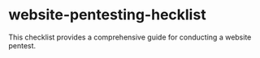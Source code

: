 # website-pentesting-hecklist
This checklist provides a comprehensive guide for conducting a website pentest.
